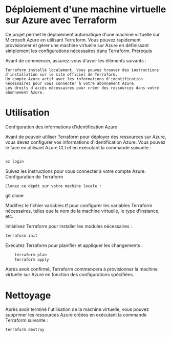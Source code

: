 # Déploiement d'une machine virtuelle sur Azure avec Terraform

Ce projet permet le déploiement automatique d'une machine virtuelle sur Microsoft Azure en utilisant Terraform. Vous pouvez rapidement provisionner et gérer une machine virtuelle sur Azure en définissant simplement les configurations nécessaires dans Terraform.
Prérequis

Avant de commencer, assurez-vous d'avoir les éléments suivants :

    Terraform installé localement. Vous pouvez trouver des instructions d'installation sur le site officiel de Terraform.
    Un compte Azure actif avec les informations d'identification nécessaires pour vous connecter à votre abonnement Azure.
    Les droits d'accès nécessaires pour créer des ressources dans votre abonnement Azure.

# Utilisation
Configuration des informations d'identification Azure

Avant de pouvoir utiliser Terraform pour déployer des ressources sur Azure, vous devez configurer vos informations d'identification Azure. Vous pouvez le faire en utilisant Azure CLI et en exécutant la commande suivante :

```sh

az login
```


Suivez les instructions pour vous connecter à votre compte Azure.
Configuration de Terraform

    Clonez ce dépôt sur votre machine locale :


git clone 



Modifiez le fichier variables.tf pour configurer les variables Terraform nécessaires, telles que le nom de la machine virtuelle, le type d'instance, etc.

Initialisez Terraform pour installer les modules nécessaires :

```sh
terraform init
```



Exécutez Terraform pour planifier et appliquer les changements :

```sh
    terraform plan
    terraform apply
```



Après avoir confirmé, Terraform commencera à provisionner la machine virtuelle sur Azure en fonction des configurations spécifiées.

# Nettoyage

Après avoir terminé l'utilisation de la machine virtuelle, vous pouvez supprimer les ressources Azure créées en exécutant la commande Terraform suivante :

```sh
terraform destroy
```
